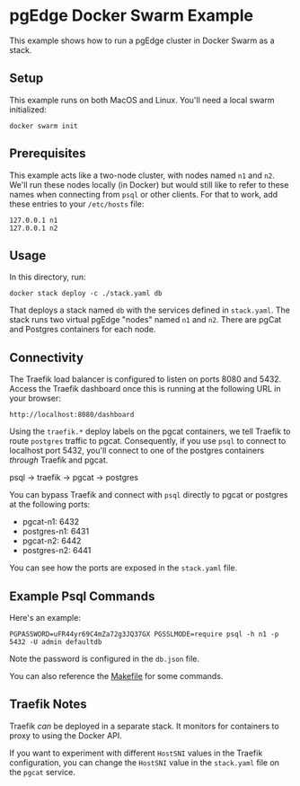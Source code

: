 # pgEdge Docker Swarm Example

This example shows how to run a pgEdge cluster in Docker Swarm as a stack.

## Setup

This example runs on both MacOS and Linux. You'll need a local swarm initialized:

```
docker swarm init
```

## Prerequisites

This example acts like a two-node cluster, with nodes named `n1` and `n2`.
We'll run these nodes locally (in Docker) but would still like to refer to
these names when connecting from `psql` or other clients. For that to work,
add these entries to your `/etc/hosts` file:

```
127.0.0.1 n1
127.0.0.1 n2
```

## Usage

In this directory, run:

```
docker stack deploy -c ./stack.yaml db
```

That deploys a stack named `db` with the services defined in `stack.yaml`. The
stack runs two virtual pgEdge "nodes" named `n1` and `n2`. There are pgCat and
Postgres containers for each node.

## Connectivity

The Traefik load balancer is configured to listen on ports 8080 and 5432. Access
the Traefik dashboard once this is running at the following URL in your browser:

```
http://localhost:8080/dashboard
```

Using the `traefik.*` deploy labels on the pgcat containers, we tell Traefik
to route `postgres` traffic to pgcat. Consequently, if you use `psql` to connect
to localhost port 5432, you'll connect to one of the postgres containers _through_
Traefik and pgcat.

psql -> traefik -> pgcat -> postgres

You can bypass Traefik and connect with `psql` directly to pgcat or postgres at
the following ports:

- pgcat-n1: 6432
- postgres-n1: 6431
- pgcat-n2: 6442
- postgres-n2: 6441

You can see how the ports are exposed in the `stack.yaml` file.

## Example Psql Commands

Here's an example:

```
PGPASSWORD=uFR44yr69C4mZa72g3JQ37GX PGSSLMODE=require psql -h n1 -p 5432 -U admin defaultdb
```

Note the password is configured in the `db.json` file.

You can also reference the [Makefile](./Makefile) for some commands.

## Traefik Notes

Traefik _can_ be deployed in a separate stack. It monitors for containers to proxy
to using the Docker API.

If you want to experiment with different `HostSNI` values in the Traefik
configuration, you can change the `HostSNI` value in the `stack.yaml` file on
the `pgcat` service.
